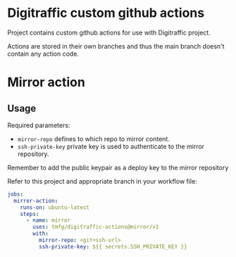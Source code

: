 # Digitraffic custom github actions

Project contains custom github actions for use with Digitraffic project.

Actions are stored in their own branches and thus the main branch doesn't contain any action code.

# Mirror action

## Usage

Required parameters:
* `mirror-repo` defines to which repo to mirror content.
* `ssh-private-key` private key is used to authenticate to the mirror repository.

Remember to add the public keypair as a deploy key to the mirror repository

Refer to this project and appropriate branch in your workflow file:

```yaml
jobs:
  mirror-action:
    runs-on: ubuntu-latest
    steps:
      - name: mirror
        uses: tmfg/digitraffic-actions@mirror/v1
        with:
          mirror-repo: <git+ssh-url>
          ssh-private-key: ${{ secrets.SSH_PRIVATE_KEY }}
```
